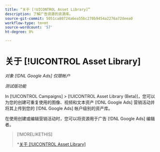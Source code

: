 ```yaml
---
title: “关于 [!UICONTROL Asset Library]”
description: 了解广告资源的资源库。
source-git-commit: 5051ca80724a6ea55bc270b9454a2276a72deea0
workflow-type: tm+mt
source-wordcount: '57'
ht-degree: 0%

---
```


# 关于 [!UICONTROL Asset Library]

<!-- Combine with "Create" page into one page? -->

*对象 [!DNL Google Ads] 仅限帐户*

*测试版功能*

In [!UICONTROL Campaigns] > [!UICONTROL Asset Library (Beta)]，您可以为您的创建可重复使用的图像、视频和文本资产 [!DNL Google Ads] 营销活动并将其上传到您的 [!DNL Google Ads] 帐户级别的资产库。

在使用创建或编辑营销活动时，您可以将资源用于广告 [!DNL Google Ads] 编辑者。

>[!MORELIKETHIS]
>
>*[关于 [!UICONTROL Asset Library]](asset-library-about.md)
